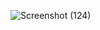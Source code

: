 ![Screenshot (124)](https://github.com/kishopd/Deploy-project/assets/111882993/d135f12f-3b11-4465-b390-c802ceee1de4)

